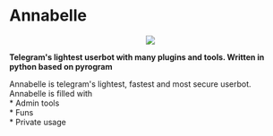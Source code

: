 # Annabelle

<center><img src="https://telegra.ph/file/7ff02836ac6fd1a5e3bd2.jpg"></center>


<b>Telegram's lightest userbot with many plugins and tools.
Written in python based on pyrogram</b>

<p>Annabelle is telegram's lightest, fastest and most secure userbot.<br> Annabelle is filled with<br>
  * Admin tools<br>
  * Funs<br>
  * Private usage
